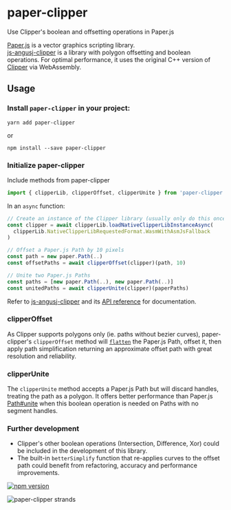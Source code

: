 # paper-clipper

Use Clipper's boolean and offsetting operations in Paper.js

[Paper.js](https://github.com/paperjs/paper.js) is a vector graphics scripting library.   
[js-angusj-clipper](https://github.com/xaviergonz/js-angusj-clipper) is a library with polygon offsetting and boolean operations. For optimal performance, it uses the original C++ version of [Clipper](https://sourceforge.net/projects/polyclipping/) via WebAssembly.

## Usage 

### Install `paper-clipper` in your project:

```
yarn add paper-clipper
```
or
```
npm install --save paper-clipper
```

### Initialize paper-clipper

Include methods from paper-clipper

```js
import { clipperLib, clipperOffset, clipperUnite } from 'paper-clipper'
```

In an `async` function:
```js
// Create an instance of the Clipper library (usually only do this once in your app)
const clipper = await clipperLib.loadNativeClipperLibInstanceAsync(
  clipperLib.NativeClipperLibRequestedFormat.WasmWithAsmJsFallback
)

// Offset a Paper.js Path by 10 pixels
const path = new paper.Path(..)
const offsetPaths = await clipperOffset(clipper)(path, 10)

// Unite two Paper.js Paths
const paths = [new paper.Path(..), new paper.Path(..)]
const unitedPaths = await clipperUnite(clipper)(paperPaths)

```

Refer to [js-angusj-clipper](https://github.com/xaviergonz/js-angusj-clipper) and its [API reference](https://github.com/xaviergonz/js-angusj-clipper/blob/master/docs/apiReference/index.md) for documentation.

### clipperOffset

As Clipper supports polygons only (ie. paths without bezier curves), paper-clipper's `clipperOffset` method will [`flatten`](http://paperjs.org/reference/path/#flatten) the Paper.js Path, offset it, then apply path simplification returning an approximate offset path with great resolution and reliability.

### clipperUnite

The `clipperUnite` method accepts a Paper.js Path but will discard handles, treating the path as a polygon. It offers better performance than Paper.js [Path#unite](http://paperjs.org/reference/path/#unite-path) when this boolean operation is needed on Paths with no segment handles. 

### Further development

- Clipper's other boolean operations (Intersection, Difference, Xor) could be included in the development of this library.
- The built-in `betterSimplify` function that re-applies curves to the offset path could benefit from refactoring, accuracy and performance improvements. 


[![npm version](https://badge.fury.io/js/paper-clipper.svg)](https://badge.fury.io/js/paper-clipper)

![paper-clipper strands](https://i.imgur.com/ZajvDJx.png)
